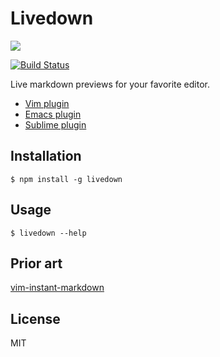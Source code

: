 # Livedown

![](http://i.imgur.com/I2xWLRs.gif)


[![Build Status](https://travis-ci.org/shime/livedown.svg)](https://travis-ci.org/shime/livedown)

Live markdown previews for your favorite editor.

* [Vim plugin](https://github.com/shime/vim-livedown)
* [Emacs plugin](https://github.com/shime/emacs-livedown)
* [Sublime plugin](https://github.com/shime/sublime-livedown)

## Installation

    $ npm install -g livedown

## Usage

    $ livedown --help

## Prior art

[vim-instant-markdown](https://github.com/suan/vim-instant-markdown)

## License

MIT
